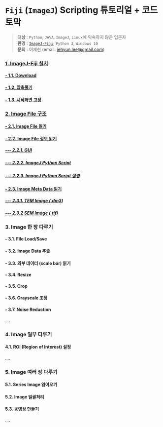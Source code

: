 # `Fiji` (`ImageJ`) Scripting 튜토리얼 + 코드 토막  

> **대상** : `Python`, `JAVA`, `ImageJ`, `Linux`에 익숙하지 않은 입문자  
> **환경** : [`ImageJ-Fiji`](https://imagej.net/Fiji), `Python 3`, `Windows 10`  
> **문의** : 이제현 (email: jehyun.lee@gmail.com)  

### [1. ImageJ-Fiji 설치](/imagej_script_python/1_installation.md)
#### [- 1.1. Download](https://github.com/jehyunlee/image_processing/blob/master/imagej_script_python/1_installation.md#11-%EC%95%84%EB%9E%98-%EB%A7%81%ED%81%AC%EC%97%90%EC%84%9C-imagej-fiji%EB%A5%BC-%EB%8B%A4%EC%9A%B4%EB%A1%9C%EB%93%9C-%EB%B0%9B%EC%8A%B5%EB%8B%88%EB%8B%A4)
#### [- 1.2. 압축풀기](https://github.com/jehyunlee/image_processing/blob/master/imagej_script_python/1_installation.md#12-%EC%95%95%EC%B6%95%EC%9D%84-%ED%92%80%EB%A9%B4-%EB%8B%A4%EC%9D%8C%EA%B3%BC-%EA%B0%99%EC%9D%B4-fijiapp-%ED%8F%B4%EB%8D%94-%EC%95%88%EC%97%90-%ED%94%84%EB%A1%9C%EA%B7%B8%EB%9E%A8%EC%9D%B4-%EB%8B%B4%EA%B2%A8-%EC%9E%88%EC%8A%B5%EB%8B%88%EB%8B%A4)
#### [- 1.3. 시작화면 고정](https://github.com/jehyunlee/image_processing/blob/master/imagej_script_python/1_installation.md#13-%EC%9C%88%EB%8F%84-%EC%8B%9C%EC%9E%91%ED%99%94%EB%A9%B4%EC%97%90-%EA%B3%A0%EC%A0%95)  

### [2. Image File 구조](/imagej_script_python/2_image_file.md)  
#### [- 2.1. Image File 읽기](https://github.com/jehyunlee/image_processing/blob/master/imagej_script_python/2_image_file.md#21-image-file-%EC%9D%BD%EA%B8%B0)  
#### [- 2.2. Image File 정보 읽기](https://github.com/jehyunlee/image_processing/blob/master/imagej_script_python/2_image_file.md#22-image-file-%EC%A0%95%EB%B3%B4-%EC%9D%BD%EA%B8%B0)  
##### [--- 2.2.1. GUI](https://github.com/jehyunlee/image_processing/blob/master/imagej_script_python/2_image_file.md#221-gui)  
##### [--- 2.2.2. ImageJ Python Script](https://github.com/jehyunlee/image_processing/blob/master/imagej_script_python/2_image_file.md#222-imagej-python-script)  
##### [--- 2.2.3. ImageJ Python Script 설명](https://github.com/jehyunlee/image_processing/blob/master/imagej_script_python/2_image_file.md#223-imagej-python-script-%EC%84%A4%EB%AA%85)  
#### [- 2.3. Image Meta Data 읽기](https://github.com/jehyunlee/image_processing/blob/master/imagej_script_python/2_image_file.md#23-image-meta-data-%EC%9D%BD%EA%B8%B0)  
##### [--- 2.3.1. TEM Image (.dm3)](https://github.com/jehyunlee/image_processing/blob/master/imagej_script_python/2_image_file.md#231-tem-image-dm3)  
##### [--- 2.3.2 SEM Image (.tif)](https://github.com/jehyunlee/image_processing/blob/master/imagej_script_python/2_image_file.md#232-sem-image-tif)
  
### 3. Image 한 장 다루기  
#### - 3.1. File Load/Save  
#### - 3.2. Image Data 추출  
#### - 3.3. 외부 데이터 (scale bar) 읽기 
#### - 3.4. Resize  
#### - 3.5. Crop  
#### - 3.6. Grayscale 조정  
#### - 3.7. Noise Reduction  
....
<br>  
  
### 4. Image 일부 다루기
#### 4.1. ROI (Region of Interest) 설정  
....
  
### 5. Image 여러 장 다루기
#### 5.1. Series Image 읽어오기  
#### 5.2. Image 일괄처리  
#### 5.3. 동영상 만들기  
....
